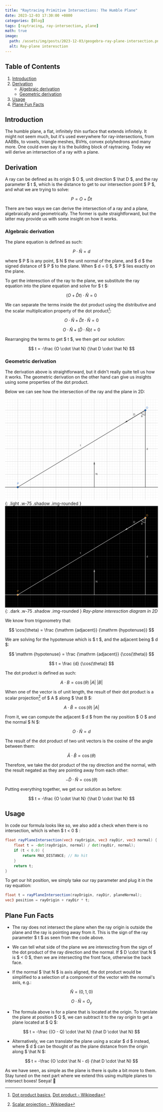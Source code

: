 ```yaml
---
title: "Raytracing Primitive Intersections: The Humble Plane"
date: 2023-12-03 17:30:00 +0800
categories: [Blog]
tags: [raytracing, ray-intersection, plane]
math: true
image:
  path: /assets/img/posts/2023-12-03/geogebra-ray-plane-intersection.png
  alt: Ray-plane interesction
---
```


## Table of Contents
1. [Introduction](#introduction)
2. [Derivation](#derivation)
	- [Algebraic derivation](#algebraic-derivation)
	- [Geometric derivation](#geometric-derivation)
3. [Usage](#usage)
4. [Plane Fun Facts](#plane-fun-facts)

## Introduction

The humble plane, a flat, infinitely thin surface that extends infinitely. It might not seem much, but it's used everywhere for ray-intersections, from AABBs, to voxels, triangle meshes, BVHs, convex polyhedrons and many more. One could even say it is the building block of raytracing. Today we will derive an intersection of a ray with a plane.

## Derivation

A ray can be defined as its origin $ O $, unit direction $ \hat D $, and the ray parameter $ t $, which is the distance to get to our intersection point $ P $, and what we are trying to solve:

$$ P = O + \hat D t $$

There are two ways we can derive the intersection of a ray and a plane, algebraically and geometrically. The former is quite straightforward, but the latter may provide us with some insight on how it works.

### Algebraic derivation

The plane equation is defined as such:

$$ P \cdot \hat N = d $$

where $ P $ is any point, $ N $ the unit normal of the plane, and $ d $ the signed distance of $ P $ to the plane. When $ d = 0 $, $ P $ lies exactly on the plane.

To get the interesction of the ray to the plane, we substitute the ray equation into the plane equation and solve for $ t $:

$$ (O + \hat D t) \cdot \hat N = 0 $$

We can separate the terms inside the dot product using the distributive and the scalar multiplication property of the dot product[^1]:

$$ O \cdot \hat N + \hat D t \cdot \hat N = 0 $$

$$ O \cdot \hat N + (\hat D \cdot \hat N)t = 0 $$

Rearranging the terms to get $ t $, we then get our solution:

$$ t = -\frac {O \cdot \hat N} {\hat D \cdot \hat N} $$

### Geometric derivation

The derivation above is straightforward, but it didn't really quite tell us how it works. The geometric derivation on the other hand can give us insights using some properties of the dot product.

Below we can see how the intersection of the ray and the plane in 2D:

<!-- Hack to add to rounded border to child img -->
<style>.img-rounded > img { border-radius: 0.5em; }</style>

![Ray-plane intersection diagram](/assets/img/posts/2023-12-03/geogebra-ray-plane-intersection.png){: .light .w-75 .shadow .img-rounded }
![Ray-plane intersection diagram](/assets/img/posts/2023-12-03/geogebra-ray-plane-intersection-dark.png){: .dark .w-75 .shadow .img-rounded }
_Ray-plane interesction diagram in 2D_

We know from trigonometry that:

$$ \cos(\theta) = \frac {\mathrm {adjacent}} {\mathrm {hypotenuse}} $$

We are solving for the hypotenuse which is $ t $, and the adjacent being $ d $:

$$ \mathrm {hypotenuse} = \frac {\mathrm {adjacent}} {\cos(\theta)} $$

$$ t = \frac {d} {\cos(\theta)} $$

The dot product is defined as such:

$$ A \cdot B = \cos(\theta) ~ |A| ~ |B| $$

When one of the vector is of unit length, the result of their dot product is a scalar projection[^2] of $ A $ along $ \hat B $:

$$ A \cdot \hat B = \cos(\theta) ~ |A| $$

From it, we can compute the adjacent $ d $ from the ray position $ O $ and the normal $ N $:

$$ O \cdot \hat N = d $$


The result of the dot product of two unit vectors is the cosine of the angle between them:

$$ \hat A \cdot \hat B = \cos(\theta) $$

Therefore, we take the dot product of the ray direction and the normal, with the result negated as they are pointing away from each other:

$$ -\hat D \cdot \hat N = \cos(\theta) $$

Putting everything together, we get our solution as before:

$$ t = -\frac {O \cdot \hat N} {\hat D \cdot \hat N} $$


## Usage

In code our formula looks like so, we also add a check when there is no intersection, which is when $ t < 0 $ :

```glsl
float rayPlaneIntersection(vec3 rayOrigin, vec3 rayDir, vec3 normal) {
    float t = -dot(rayOrigin, normal) / dot(rayDir, normal);
    if (t < 0.0) {
        return MAX_DISTANCE; // No hit
    }
    return t;
}
```

To get our hit position, we simply take our ray parameter and plug it in the ray equation:

```glsl
float t = rayPlaneIntersection(rayOrigin, rayDir, planeNormal);
vec3 position = rayOrigin + rayDir * t;
```

## Plane Fun Facts

- The ray does not intersect the plane when the ray origin is outside the plane and the ray is pointing away from it. This is the sign of the ray parameter $ t $ as seen from the code above.

- We can tell what side of the plane we are interescting from the sign of the dot product of the ray direction and the normal. If $ D \cdot \hat N $ is $ < 0 $, then we are intersecting the front face, otherwise the back face.

- If the normal $ \hat N $ is axis aligned, the dot product would be simplified to a selection of a component of the vector with the normal's axis, e.g.:

$$ \hat N = (0, 1, 0) $$

$$ O \cdot \hat N = O_y $$

- The formula above is for a plane that is located at the origin. To translate the plane at position $ Q $, we can subtract it to the ray origin to get a plane located at $ Q $:

$$ t = -\frac {(O - Q) \cdot \hat N} {\hat D \cdot \hat N} $$

- Alternatively, we can translate the plane using a scalar $ d $ instead, where $ d $ can be thought of as the plane distance from the origin along $ \hat N $:

$$ t = -\frac {O \cdot \hat N - d} {\hat D \cdot \hat N} $$

As we have seen, as simple as the plane is there is quite a bit more to them. <br>
Stay tuned on the next part where we extend this using multiple planes to intersect boxes! Seeya! 🐸

[^1]: [Dot product basics](https://sites.math.washington.edu/~king/coursedir/m445w04/notes/vector/dotproduct.html), [Dot product - Wikipedia](https://en.wikipedia.org/wiki/Dot_product#Properties)
[^2]: [Scalar projection - Wikipedia](https://en.wikipedia.org/wiki/Scalar_projection)
